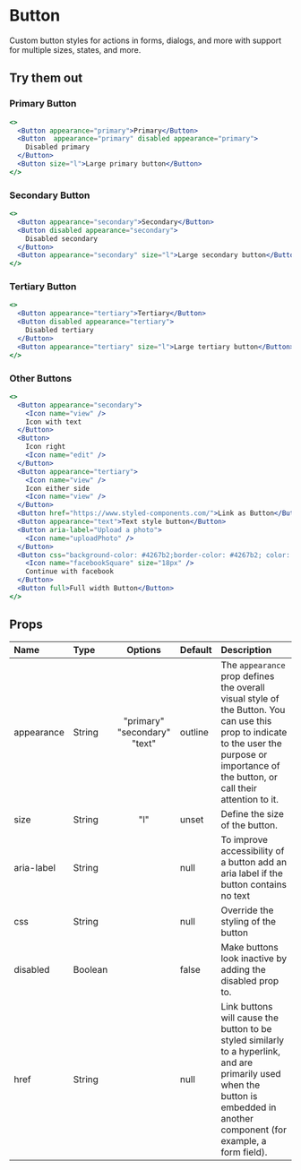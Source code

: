 # Button

Custom button styles for actions in forms, dialogs, and more with support
for multiple sizes, states, and more.

## Try them out

### Primary Button

```.jsx
<>
  <Button appearance="primary">Primary</Button>
  <Button  appearance="primary" disabled appearance="primary">
    Disabled primary
  </Button>
  <Button size="l">Large primary button</Button>
</>
```

### Secondary Button

```.jsx
<>
  <Button appearance="secondary">Secondary</Button>
  <Button disabled appearance="secondary">
    Disabled secondary
  </Button>
  <Button appearance="secondary" size="l">Large secondary button</Button>
</>
```

### Tertiary Button

```.jsx
<>
  <Button appearance="tertiary">Tertiary</Button>
  <Button disabled appearance="tertiary">
    Disabled tertiary
  </Button>
  <Button appearance="tertiary" size="l">Large tertiary button</Button>
</>
```

### Other Buttons

```.jsx
<>
  <Button appearance="secondary">
    <Icon name="view" />
    Icon with text
  </Button>
  <Button>
    Icon right
    <Icon name="edit" />
  </Button>
  <Button appearance="tertiary">
    <Icon name="view" />
    Icon either side
    <Icon name="view" />
  </Button>
  <Button href="https://www.styled-components.com/">Link as Button</Button>
  <Button appearance="text">Text style button</Button>
  <Button aria-label="Upload a photo">
    <Icon name="uploadPhoto" />
  </Button>
  <Button css="background-color: #4267b2;border-color: #4267b2; color: white !important; :hover {background-color: #365899; border-color:  #365899; color: white !important;}">
    <Icon name="facebookSquare" size="18px" />
    Continue with facebook
  </Button>
  <Button full>Full width Button</Button>
</>
```

## Props

| Name       | Type    |           Options            | Default | Description                                                                                                                                                                                 |
| :--------- | :------ | :--------------------------: | :------ | :------------------------------------------------------------------------------------------------------------------------------------------------------------------------------------------ |
| appearance | String  | "primary" "secondary" "text" | outline | The `appearance` prop defines the overall visual style of the Button. You can use this prop to indicate to the user the purpose or importance of the button, or call their attention to it. |
| size       | String  |             "l"              | unset   | Define the size of the button.                                                                                                                                                              |
| aria-label | String  |                              | null    | To improve accessibility of a button add an aria label if the button contains no text                                                                                                       |
| css        | String  |                              | null    | Override the styling of the button                                                                                                                                                          |
| disabled   | Boolean |                              | false   | Make buttons look inactive by adding the disabled prop to.                                                                                                                                  |
| href       | String  |                              | null    | Link buttons will cause the button to be styled similarly to a hyperlink, and are primarily used when the button is embedded in another component (for example, a form field).              |
